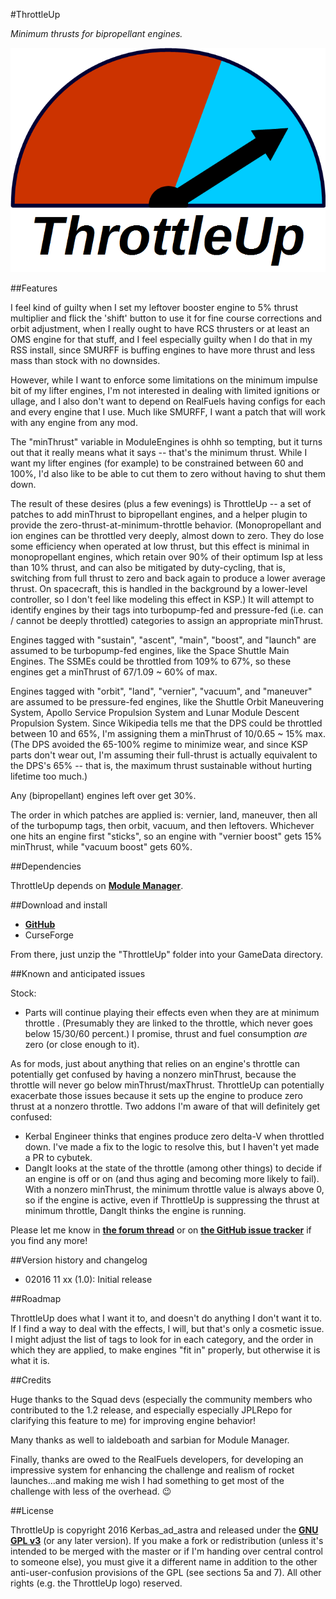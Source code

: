 #ThrottleUp

*Minimum thrusts for bipropellant engines.*

![ThrottleUp logo](https://github.com/Kerbas-ad-astra/ThrottleUp/raw/master/ThrottleUp%20logo.png)

##Features

I feel kind of guilty when I set my leftover booster engine to 5% thrust multiplier and flick the 'shift' button to use it for fine course corrections and orbit adjustment, when I really ought to have RCS thrusters or at least an OMS engine for that stuff, and I feel especially guilty when I do that in my RSS install, since SMURFF is buffing engines to have more thrust and less mass than stock with no downsides.  

However, while I want to enforce some limitations on the minimum impulse bit of my lifter engines, I'm not interested in dealing with limited ignitions or ullage, and I also don't want to depend on RealFuels having configs for each and every engine that I use.  Much like SMURFF, I want a patch that will work with any engine from any mod.

The "minThrust" variable in ModuleEngines is ohhh so tempting, but it turns out that it really means what it says -- that's the minimum thrust.  While I want my lifter engines (for example) to be constrained between 60 and 100%, I'd also like to be able to cut them to zero without having to shut them down.

The result of these desires (plus a few evenings) is ThrottleUp -- a set of patches to add minThrust to bipropellant engines, and a helper plugin to provide the zero-thrust-at-minimum-throttle behavior.  (Monopropellant and ion engines can be throttled very deeply, almost down to zero.  They do lose some efficiency when operated at low thrust, but this effect is minimal in monopropellant engines, which retain over 90% of their optimum Isp at less than 10% thrust, and can also be mitigated by duty-cycling, that is, switching from full thrust to zero and back again to produce a lower average thrust.  On spacecraft, this is handled in the background by a lower-level controller, so I don't feel like modeling this effect in KSP.)  It will attempt to identify engines by their tags into turbopump-fed and pressure-fed (i.e. can / cannot be deeply throttled) categories to assign an appropriate minThrust.

Engines tagged with "sustain", "ascent", "main", "boost", and "launch" are assumed to be turbopump-fed engines, like the Space Shuttle Main Engines.  The SSMEs could be throttled from 109% to 67%, so these engines get a minThrust of 67/1.09 ~ 60% of max.

Engines tagged with "orbit", "land", "vernier", "vacuum", and "maneuver" are assumed to be pressure-fed engines, like the Shuttle Orbit Maneuvering System, Apollo Service Propulsion System and Lunar Module Descent Propulsion System.  Since Wikipedia tells me that the DPS could be throttled between 10 and 65%, I'm assigning them a minThrust of 10/0.65 ~ 15% max.  (The DPS avoided the 65-100% regime to minimize wear, and since KSP parts don't wear out, I'm assuming their full-thrust is actually equivalent to the DPS's 65% -- that is, the maximum thrust sustainable without hurting lifetime too much.)

Any (bipropellant) engines left over get 30%.

The order in which patches are applied is: vernier, land, maneuver, then all of the turbopump tags, then orbit, vacuum, and then leftovers.  Whichever one hits an engine first "sticks", so an engine with "vernier boost" gets 15% minThrust, while "vacuum boost" gets 60%.

##Dependencies

ThrottleUp depends on [**Module Manager**](http://forum.kerbalspaceprogram.com/threads/55219).

##Download and install

* [**GitHub**](https://github.com/Kerbas-ad-astra/ThrottleUp/releases)
* CurseForge

From there, just unzip the "ThrottleUp" folder into your GameData directory.

##Known and anticipated issues

Stock:

* Parts will continue playing their effects even when they are at minimum throttle .  (Presumably they are linked to the throttle, which never goes below 15/30/60 percent.)  I promise, thrust and fuel consumption *are* zero (or close enough to it).

As for mods, just about anything that relies on an engine's throttle can potentially get confused by having a nonzero minThrust, because the throttle will never go below minThrust/maxThrust.  ThrottleUp can potentially exacerbate those issues because it sets up the engine to produce zero thrust at a nonzero throttle.  Two addons I'm aware of that will definitely get confused:

* Kerbal Engineer thinks that engines produce zero delta-V when throttled down.  I've made a fix to the logic to resolve this, but I haven't yet made a PR to cybutek.
* DangIt looks at the state of the throttle (among other things) to decide if an engine is off or on (and thus aging and becoming more likely to fail).  With a nonzero minThrust, the minimum throttle value is always above 0, so if the engine is active, even if ThrottleUp is suppressing the thrust at minimum throttle, DangIt thinks the engine is running.

Please let me know in [**the forum thread**](http://forum.kerbalspaceprogram.com/threads/XXXX) or on [**the GitHub issue tracker**](https://github.com/Kerbas-ad-astra/ThrottleUp/issues) if you find any more!

##Version history and changelog

* 02016 11 xx (1.0): Initial release

##Roadmap

ThrottleUp does what I want it to, and doesn't do anything I don't want it to.  If I find a way to deal with the effects, I will, but that's only a cosmetic issue.  I might adjust the list of tags to look for in each category, and the order in which they are applied, to make engines "fit in" properly, but otherwise it is what it is.

##Credits

Huge thanks to the Squad devs (especially the community members who contributed to the 1.2 release, and especially especially JPLRepo for clarifying this feature to me) for improving engine behavior!

Many thanks as well to ialdeboath and sarbian for Module Manager.

Finally, thanks are owed to the RealFuels developers, for developing an impressive system for enhancing the challenge and realism of rocket launches...and making me wish I had something to get most of the challenge with less of the overhead.  :wink:

##License

ThrottleUp is copyright 2016 Kerbas_ad_astra and released under the [**GNU GPL v3**](https://www.gnu.org/licenses/gpl-3.0) (or any later version).  If you make a fork or redistribution (unless it's intended to be merged with the master or if I'm handing over central control to someone else), you must give it a different name in addition to the other anti-user-confusion provisions of the GPL (see sections 5a and 7).  All other rights (e.g. the ThrottleUp logo) reserved.